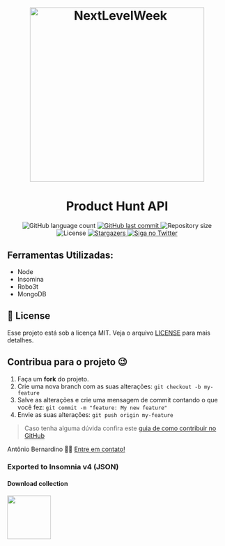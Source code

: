 <h1 align="center">
    <img alt="NextLevelWeek" title="#NextLevelWeek" src="https://imgur.com/ts47k9U.png" width="400px" />
</h1>

<h1 align="center"> Product Hunt API </h1>


<p align="center">
  <img alt="GitHub language count" src="https://img.shields.io/github/languages/count/tonybsilva-dev/product-hunt-api?color=%2304D361">
  <a href="https://github.com/Tonybsilva-dev/CoronaData/commits/master">
  <img alt="GitHub last commit" src="https://img.shields.io/github/last-commit/tonybsilva-dev/product-hunt-api">
  </a>
  <img alt="Repository size" src="https://img.shields.io/github/repo-size/tonybsilva-dev/product-hunt-api">
  <img alt="License" src="https://img.shields.io/badge/license-MIT-brightgreen">
  <a href="https://github.com/tonybsilva-dev/product-hunt-api/stargazers">
    <img alt="Stargazers" src="https://img.shields.io/github/stars/tonybsilva-dev/product-hunt-api?style=social">
  </a>
  	
  <a href="https://twitter.com/tonybsilvaaa">
    <img alt="Siga no Twitter" src="https://img.shields.io/twitter/url?url=https%3A%2F%2Fgithub.com%2Ftgmarinho%2Fnlw1">
  </a>

## Ferramentas Utilizadas:
<ul>
  <li>Node</li>
  <li>Insomina</li>
  <li>Robo3t</li>
  <li>MongoDB</li>
</ul>

## :memo: License

Esse projeto está sob a licença MIT. Veja o arquivo [LICENSE](LICENSE.md) para mais detalhes.

## Contribua para o projeto 😉

1. Faça um **fork** do projeto.
2. Crie uma nova branch com as suas alterações: `git checkout -b my-feature`
3. Salve as alterações e crie uma mensagem de commit contando o que você fez: `git commit -m "feature: My new feature"`
4. Envie as suas alterações: `git push origin my-feature`
> Caso tenha alguma dúvida confira este [guia de como contribuir no GitHub](https://github.com/firstcontributions/first-contributions)


Antônio Bernardino 👋🏽 [Entre em contato!](https://www.linkedin.com/in/tony-silva/)


### Exported to Insomnia v4 (JSON)
#### Download collection

<a href=http://www.filedropper.com/apiproduct-hunt><img src=http://www.filedropper.com/download_button.png width=100 height=100 border=0/></a><br />
